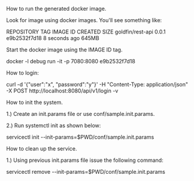 How to run the generated docker image. 

Look for image using docker images.  You'll see something like: 

REPOSITORY                  TAG                 IMAGE ID            CREATED             SIZE
goldfin/rest-api            0.0.1               e9b2532f7d18        8 seconds ago       645MB

Start the docker image using the IMAGE ID tag. 

docker -l debug run -it -p 7080:8080 e9b2532f7d18

How to login: 

curl -d '{"user":"x", "password":"y"}' -H "Content-Type: application/json" \
-X POST http://localhost:8080/api/v1/login -v

How to init the system.  

1.) Create an init.params file or use conf/sample.init.params. 

2.) Run systemctl init as shown below: 

   servicectl init --init-params=$PWD/conf/sample.init.params

How to clean up the service. 

1.) Using previous init.params file issue the following command: 

   servicectl remove --init-params=$PWD/conf/sample.init.params
